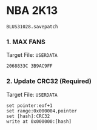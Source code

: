 # NBA 2K13 

`BLUS31028.savepatch`

### 1. MAX FANS

Target File: `USERDATA`

```
2068833C 3B9AC9FF
```

### 2. Update CRC32 (Required)

Target File: `USERDATA`

```
set pointer:eof+1
set range:0x000004,pointer
set [hash]:CRC32
write at 0x000000:[hash]
```

